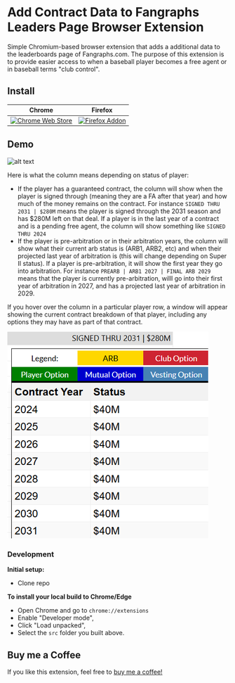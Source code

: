 # Add Contract Data to Fangraphs Leaders Page Browser Extension

Simple Chromium-based browser extension that adds a additional data to the leaderboards page of Fangraphs.com. The purpose of this extension is to provide easier access to when a baseball player becomes a free agent or in baseball terms "club control".

## Install

| Chrome                                                                 | Firefox                                                                 |
|-----------------------------------------------------------------------|------------------------------------------------------------------------|
| [![Chrome Web Store](https://fonts.gstatic.com/s/i/productlogos/chrome_store/v7/192px.svg)](https://chromewebstore.google.com/detail/add-contract-data-to-fang/oacghehmhnpfklelddmbllnnbklcjcap) | [![Firefox Addon](https://addons.mozilla.org/static-frontend/459ebe418a9783cd0b80bdd8b98e5faa.svg)](https://addons.mozilla.org/en-US/firefox/addon/contracts-on-fangraphs-leaders/) |

## Demo

![alt text](/images/demo.gif)

Here is what the column means depending on status of player:

- If the player has a guaranteed contract, the column will show when the player is signed through (meaning they are a FA after that year) and how much of the money remains on the contract. For instance `SIGNED THRU 2031 | $280M` means the player is signed through the 2031 season and has $280M left on that deal. If a player is in the last year of a contract and is a pending free agent, the column will show something like `SIGNED THRU 2024`
- If the player is pre-arbitration or in their arbitration years, the column will show what their current arb status is (ARB1, ARB2, etc) and when their projected last year of arbitration is (this will change depending on Super II status). If a player is pre-arbitration, it will show the first year they go into arbitration. For instance `PREARB | ARB1 2027 | FINAL ARB 2029` means that the player is currently pre-arbitration, willl go into their first year of arbitration in 2027, and has a projected last year of arbitration in 2029.

If you hover over the column in a particular player row, a window will appear showing the current contract breakdown of that player, including any options they may have as part of that contract.

![alt text](/images/contract-breakdown.png)

### Development

**Initial setup:**

- Clone repo

**To install your local build to Chrome/Edge**

- Open Chrome and go to `chrome://extensions`
- Enable "Developer mode",
- Click "Load unpacked",
- Select the `src` folder you built above.

## Buy me a Coffee
If you like this extension, feel free to [buy me a coffee!](https://buymeacoffee.com/isaacrlevin)
